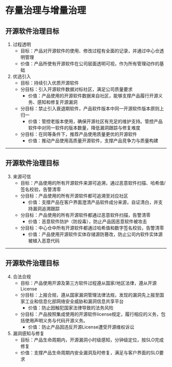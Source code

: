 # 存量治理与增量治理

## 开源软件治理目标

1. 过程透明
    * 目标：产品对开源软件的使用、修改过程有全面的记录，并通过中心仓透明管理
    * 价值：产品所使有开源软件在公司层面透明可视，作为所有管理动作的基础
2. 优选引入
    * 目标：持续引入优质开源软件
    * 分目标：引入开源软件数据对标社区，满足公司质量要求
        * 价值：产品使用的开源软件数据来自社区，能够支撑产品履行开源义务、感知和修复开源漏洞
    * 分目标：禁止引入衰退期软件，产品软件版本中同一开源软件版本原则上归一
        * 价值：管控老版本使用，确保开源社区有充足的维护支持。管控产品软件中对同一软件的版本数量，降低漏洞跟踪与修复难度
    * 分目标：在同等条件下，推荐产品使用质量更优的开源软件
        * 价值：推动产品使用高质量开源软件，支撑产品竞争力与质量构建

---

## 开源软件治理目标

3. 来源可信
    * 目标：产品使用的所有开源软件来源可追溯，通过恶意软件扫描、哈希值/签名校验，告警清零
    * 分目标：产品使用的所有开源软件都可追溯至对应社区
        * 价值：支撑产品在客户界面澄清产品软件成分来源，自证清白，并支持漏洞追溯跟踪
    * 分目标：产品使用的所有开源软件都通过恶意软件扫描，告警清零
        * 价值：恶意软件防护（防投毒），防止产品因恶意软件被攻击
    * 分目标：中心仓中所有开源软件都通过哈希值和数字签名校验，告警清零
        * 价值：产品使用开源软件实体存储源防篡改，防止公司内软件实体源被植入恶意代码

---

## 开源软件治理目标

4. 合法合规
    * 目标：产品使用开源及第三方软件过程遵从国家/地区法律，遵从开源License
    * 分目标：上报合规，遵从国家漏洞管理法律法规，发现的漏洞先上报至国家工业和信息化部网络安全威胁和漏洞信息共享平台
        * 价值：防止因触犯国家法律导致的法务风险
    * 分目标：产品按照集成使用的开源软件license规定，履行相应的义务，包括使用声明义务与代码开源义务。
        * 价值：防止产品因违反开源License遭受开源维权诉讼
5. 漏洞感知与修复
    * 目标：产品生命周期内，开源漏洞小时级感知，分钟级定位，按SLO完成修复
    * 价值：支撑产品生命周期内安全漏洞及时修复，满足与客户界面的SLO要求
